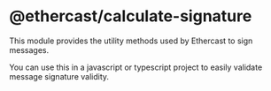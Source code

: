 # @ethercast/calculate-signature

This module provides the utility methods used by Ethercast to sign messages.

You can use this in a javascript or typescript project to easily validate message signature validity.
